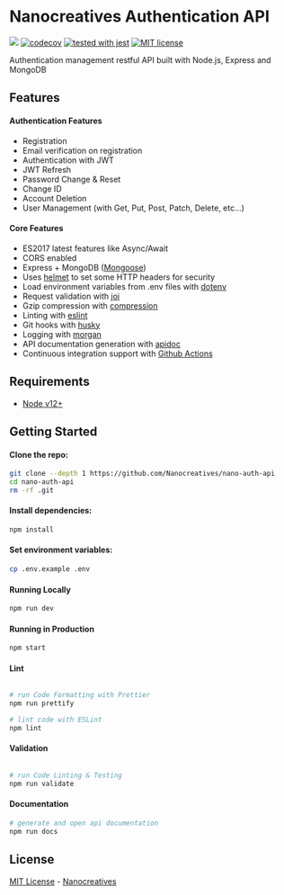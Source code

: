 # Nanocreatives Authentication API

![](https://github.com/Nanocreatives/nano-auth-api/workflows/Continuous%20Integration/badge.svg)
[![codecov](https://codecov.io/gh/Nanocreatives/nano-auth-api/branch/master/graph/badge.svg?token=B8RQO712CW)](https://codecov.io/gh/Nanocreatives/nano-auth-api)
[![tested with jest](https://img.shields.io/badge/tested_with-jest-99424f.svg)](https://github.com/facebook/jest)
[![MIT license](https://img.shields.io/badge/License-MIT-blue.svg)](https://lbesson.mit-license.org/)

Authentication management restful API built with Node.js, Express and MongoDB

## Features

#### Authentication Features

 - Registration
 - Email verification on registration
 - Authentication with JWT
 - JWT Refresh
 - Password Change & Reset
 - Change ID
 - Account Deletion
 - User Management (with Get, Put, Post, Patch, Delete, etc...)

#### Core Features

 - ES2017 latest features like Async/Await
 - CORS enabled
 - Express + MongoDB ([Mongoose](http://mongoosejs.com/))
 - Uses [helmet](https://github.com/helmetjs/helmet) to set some HTTP headers for security
 - Load environment variables from .env files with [dotenv](https://github.com/rolodato/dotenv-safe)
 - Request validation with [joi](https://github.com/hapijs/joi)
 - Gzip compression with [compression](https://github.com/expressjs/compression)
 - Linting with [eslint](http://eslint.org)
 - Git hooks with [husky](https://github.com/typicode/husky) 
 - Logging with [morgan](https://github.com/expressjs/morgan)
 - API documentation generation with [apidoc](http://apidocjs.com)
 - Continuous integration support with [Github Actions](https://github.com/features/actions)

## Requirements

 - [Node v12+](https://nodejs.org/en/download/current/)

## Getting Started

#### Clone the repo:

```bash
git clone --depth 1 https://github.com/Nanocreatives/nano-auth-api
cd nano-auth-api
rm -rf .git
```

#### Install dependencies:

```bash
npm install
```

#### Set environment variables:

```bash
cp .env.example .env
```

#### Running Locally

```bash
npm run dev
```

#### Running in Production

```bash
npm start
```

#### Lint

```bash

# run Code Formatting with Prettier
npm run prettify

# lint code with ESLint
npm lint

```

#### Validation

```bash

# run Code Linting & Testing
npm run validate

```

#### Documentation

```bash
# generate and open api documentation
npm run docs
```



## License

[MIT License](README.md) - [Nanocreatives](https://github.com/Nanocreatives)
